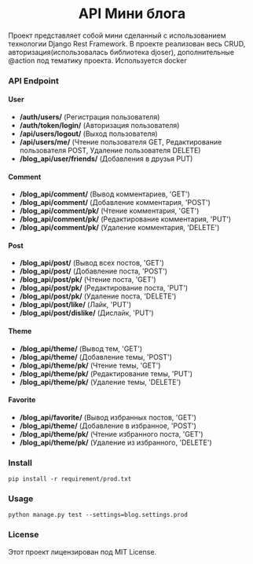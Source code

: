 <h1 align='center'>API Мини блога</h1>

Проект представляет собой мини сделанный с использованием технологии Django Rest Framework. В проекте реализован весь CRUD, авторизация(использовалась библиотека djoser), дополнительные @action под тематику проекта. Используется docker


### API Endpoint

#### User

* **/auth/users/** (Регистрация пользователя)
* **/auth/token/login/** (Авторизация пользователя)
* **/api/users/logout/** (Выход пользователя)
* **/api/users/me/** (Чтение пользователя GET, Редактирование пользователя POST, Удаление пользователя DELETE)
* **/blog_api/user/friends/** (Добавления в друзья PUT)
  

#### Comment

* **/blog_api/comment/** (Вывод комментариев, 'GET')
* **/blog_api/comment/** (Добавление комментария, 'POST')
* **/blog_api/comment/pk/** (Чтение комментария, 'GET')
* **/blog_api/comment/pk/** (Редактирование комментария, 'PUT')
* **/blog_api/comment/pk/** (Удаление комментария, 'DELETE')


#### Post

* **/blog_api/post/** (Вывод всех постов, 'GET')
* **/blog_api/post/** (Добавление поста, 'POST')
* **/blog_api/post/pk/** (Чтение поста, 'GET')
* **/blog_api/post/pk/** (Редактирование поста, 'PUT')
* **/blog_api/post/pk/** (Удаление поста, 'DELETE')
* **/blog_api/post/like/** (Лайк, 'PUT')
* **/blog_api/post/dislike/** (Дислайк, 'PUT')


#### Theme

* **/blog_api/theme/** (Вывод тем, 'GET')
* **/blog_api/theme/** (Добавление темы, 'POST')
* **/blog_api/theme/pk/** (Чтение темы, 'GET')
* **/blog_api/theme/pk/** (Редактирование темы, 'PUT')
* **/blog_api/theme/pk/** (Удаление темы, 'DELETE')


#### Favorite

* **/blog_api/favorite/** (Вывод избранных постов, 'GET')
* **/blog_api/theme/** (Добавление в избранное, 'POST')
* **/blog_api/theme/pk/** (Чтение избранного поста, 'GET')
* **/blog_api/theme/pk/** (Удаление из избранного, 'DELETE')


### Install 

    pip install -r requirement/prod.txt

### Usage

    python manage.py test --settings=blog.settings.prod

### License

  Этот проект лицензирован под MIT License.


    

